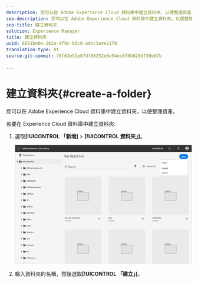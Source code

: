 ```yaml
---
description: 您可以在 Adobe Experience Cloud 資料庫中建立資料夾，以便整理資產。
seo-description: 您可以在 Adobe Experience Cloud 資料庫中建立資料夾，以便整理資產。
seo-title: 建立資料夾
solution: Experience Manager
title: 建立資料夾
uuid: 6651be0e-262a-4f9c-b0c6-adec3a4e2178
translation-type: ht
source-git-commit: 78f62e51e07df88252e6e54ec8f0b620d739e07b

---
```



# 建立資料夾{#create-a-folder}

您可以在 Adobe Experience Cloud 資料庫中建立資料夾，以便整理資產。

若要在 Experience Cloud 資料庫中建立資料夾:

1. 選取&#x200B;**[!UICONTROL 「新增]** &gt; **[!UICONTROL 資料夾」]**。

   ![](assets/library_new_folder_upload.png)

1. 輸入資料夾的名稱，然後選取&#x200B;**[!UICONTROL 「建立」]**。

